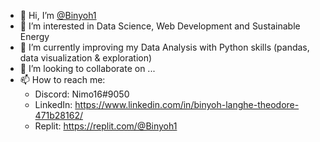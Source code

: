- 👋 Hi, I’m [@Binyoh1](https://github.com/Binyoh1)
- 👀 I’m interested in Data Science, Web Development and Sustainable Energy
- 🌱 I’m currently improving my Data Analysis with Python skills (pandas, data visualization & exploration)
- 💞️ I’m looking to collaborate on ...
- 📫 How to reach me: 
  - Discord: Nimo16#9050
  - LinkedIn: https://www.linkedin.com/in/binyoh-langhe-theodore-471b28162/
  - Replit: https://replit.com/@Binyoh1

<!---
Binyoh1/Binyoh1 is a ✨ special ✨ repository because its `README.md` (this file) appears on your GitHub profile.
You can click the Preview link to take a look at your changes.
--->
